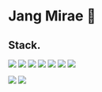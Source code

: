 # Jang Mirae 🌱

## Stack.
<span><img src="https://img.shields.io/badge/HTML5-dd4b25?style=for-the-badge&logo=HTML5&logoColor=white&prefix=hello" /></span>
<span><img src="https://img.shields.io/badge/CSS3-146eb0?style=for-the-badge&logo=CSS3&logoColor=white" /></span>
<span><img src="https://img.shields.io/badge/JavaScript-ffc100?style=for-the-badge&logo=JavaScript&logoColor=white" /></span>
<span><img src="https://img.shields.io/badge/Vue.js-4FC08D?style=for-the-badge&logo=Vue.js&logoColor=white" /></span>
<span><img src="https://img.shields.io/badge/React-17b6e7?style=for-the-badge&logo=React&logoColor=white" /></span>
<span><img src="https://img.shields.io/badge/TypeScript-3178C6?style=for-the-badge&logo=TypeScript&logoColor=white" /></span>
<span><img src="https://img.shields.io/badge/Node.js-339933?style=for-the-badge&logo=Node.js&logoColor=white" /></span>

<span><img src="https://img.shields.io/badge/Git-e83a2d?style=for-the-badge&logo=Git&logoColor=white" /></span>
<span><img src="https://img.shields.io/badge/Slack-4A154B?style=for-the-badge&logo=Slack&logoColor=white" /></span>
